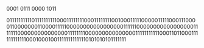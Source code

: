 0001 0111 0000 1011 

0111111111101111111111000111111110001111111100100011111000001111100011100001100000001100001111100000000000000000111111000000000000000001111111000000000000000111111110000000000000001111111111100011011000111111111111000100010011111111111110101010101111111
